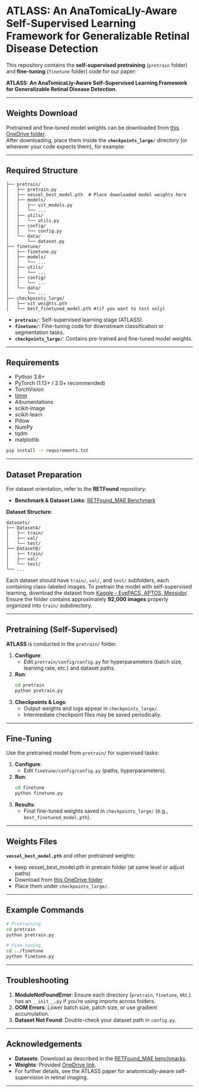 # ATLASS: An AnaTomicaLly-Aware Self-Supervised Learning Framework for Generalizable Retinal Disease Detection

This repository contains the **self-supervised pretraining** (`pretrain` folder) and **fine-tuning** (`finetune` folder) code for our paper:

**ATLASS: An AnaTomicaLly-Aware Self-Supervised Learning Framework for Generalizable Retinal Disease Detection**.

---

## Weights Download

Pretrained and fine-tuned model weights can be downloaded from [this OneDrive folder](https://stduestceducn-my.sharepoint.com/:f:/g/personal/201714060114_std_uestc_edu_cn/Ev2HO8d20ZtFrgk940KM5FIBH9w-ZDv94HAhab_cQIuGDQ?e=acOFLb).  
After downloading, place them inside the **`checkpoints_large/`** directory (or wherever your code expects them), for example:


---

## Required Structure

```
├── pretrain/
│   ├── pretrain.py
│   ├── vessel_best_model.pth  # Place downloaded model weights here
│   ├── models/
│   │   ├── vit_models.py
│   │   └── ...
│   ├── utils/
│   │   └── utils.py
│   ├── config/
│   │   └── config.py
│   └── data/
│       └── dataset.py
├── finetune/
│   ├── finetune.py
│   ├── models/
│   │   └── ...
│   ├── utils/
│   │   └── ...
│   ├── config/
│   │   └── ...
│   └── data/
│       └── ...
├── checkpoints_large/
│   ├── vit_weights.pth   
│   └── best_finetuned_model.pth #(if you want to test only)
```

- **`pretrain/`**: Self-supervised learning stage (ATLASS).
- **`finetune/`**: Fine-tuning code for downstream classification or segmentation tasks.
- **`checkpoints_large/`**: Contains pre-trained and fine-tuned model weights.

---

## Requirements

- Python 3.8+
- PyTorch (1.13+ / 2.0+ recommended)
- TorchVision
- [timm](https://github.com/huggingface/pytorch-image-models)
- Albumentations
- scikit-image
- scikit-learn
- Pillow
- NumPy
- tqdm
- matplotlib

```bash
pip install -r requirements.txt
```

---

## Dataset Preparation

For dataset orientation, refer to the **RETFound** repository:

- **Benchmark & Dataset Links**: [RETFound_MAE Benchmark](https://github.com/rmaphoh/RETFound_MAE/blob/main/BENCHMARK.md)

**Dataset Structure**:
```
datasets/
├── DatasetA/
│   ├── train/
│   ├── val/
│   └── test/
├── DatasetB/
│   ├── train/
│   ├── val/
│   └── test/
└── ...
```

Each dataset should have `train/`, `val/`, and `test/` subfolders, each containing class-labeled images.
To pretrain the model with self-supervised learning, download the dataset from [Kaggle - EyePACS, APTOS, Messidor](https://www.kaggle.com/datasets/ascanipek/eyepacs-aptos-messidordiabetic-retinopathy).
Ensure the folder contains approximately **92,000 images** properly organized into `train/` subdirectory.

---

## Pretraining (Self-Supervised)

**ATLASS** is conducted in the `pretrain/` folder.

1. **Configure**:
   - Edit `pretrain/config/config.py` for hyperparameters (batch size, learning rate, etc.) and dataset paths.
2. **Run**:
   ```bash
   cd pretrain
   python pretrain.py
   ```
3. **Checkpoints & Logs**:
   - Output weights and logs appear in `checkpoints_large/`.
   - Intermediate checkpoint files may be saved periodically.

---

## Fine-Tuning

Use the pretrained model from `pretrain/` for supervised tasks:

1. **Configure**:
   - Edit `finetune/config/config.py` (paths, hyperparameters).
2. **Run**:
   ```bash
   cd finetune
   python finetune.py
   ```
3. **Results**:
   - Final fine-tuned weights saved in `checkpoints_large/` (e.g., `best_finetuned_model.pth`).

---

## Weights Files

**`vessel_best_model.pth`** and other pretrained weights:
- keep vessel_best_model.pth in pretrain folder (at same level or adjust paths)
- Download from [this OneDrive folder](https://stduestceducn-my.sharepoint.com/:f:/g/personal/201714060114_std_uestc_edu_cn/Ev2HO8d20ZtFrgk940KM5FIBH9w-ZDv94HAhab_cQIuGDQ?e=acOFLb)
- Place them under `checkpoints_large/`.

---

## Example Commands

```bash
# Pretraining
cd pretrain
python pretrain.py

# Fine-tuning
cd ../finetune
python finetune.py
```

---

## Troubleshooting

1. **ModuleNotFoundError**: Ensure each directory (`pretrain`, `finetune`, etc.) has an `__init__.py` if you’re using imports across folders.  
2. **OOM Errors**: Lower batch size, patch size, or use gradient accumulation.  
3. **Dataset Not Found**: Double-check your dataset path in `config.py`.

---

## Acknowledgements

- **Datasets**: Download as described in the [RETFound_MAE benchmarks](https://github.com/rmaphoh/RETFound_MAE/blob/main/BENCHMARK.md).
- **Weights**: Provided [OneDrive link](https://stduestceducn-my.sharepoint.com/:f:/g/personal/201714060114_std_uestc_edu_cn/Ev2HO8d20ZtFrgk940KM5FIBH9w-ZDv94HAhab_cQIuGDQ?e=acOFLb).
- For further details, see the ATLASS paper for anatomically-aware self-supervision in retinal imaging.

---

